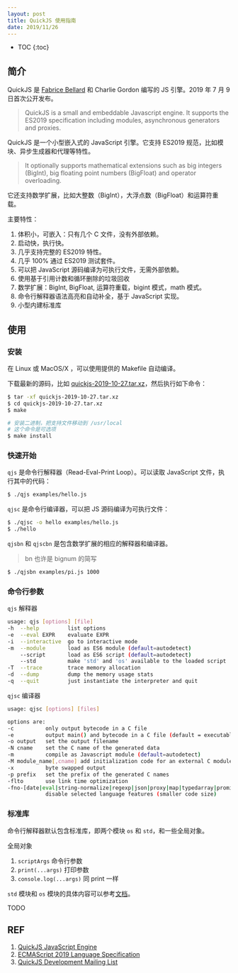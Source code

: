 ```yaml
---
layout: post
title: QuickJS 使用指南
date: 2019/11/26
---
```


* TOC
{:toc}

## 简介

QuickJS 是 [Fabrice Bellard][4] 和 Charlie Gordon 编写的 JS 引擎。2019 年 7 月 9 日首次公开发布。

> QuickJS is a small and embeddable Javascript engine. It supports the ES2019 specification including modules, asynchronous generators and proxies.

QuickJS 是一个小型嵌入式的 JavaScript 引擎。它支持 ES2019 规范，比如模块、异步生成器和代理等特性。

> It optionally supports mathematical extensions such as big integers (BigInt), big floating point numbers (BigFloat) and operator overloading.

它还支持数学扩展，比如大整数（BigInt），大浮点数（BigFloat）和运算符重载。

主要特性：

1. 体积小，可嵌入：只有几个 C 文件，没有外部依赖。
2. 启动快，执行快。
3. 几乎支持完整的 ES2019 特性。
4. 几乎 100% 通过 ES2019 测试套件。
5. 可以把 JavaScript 源码编译为可执行文件，无需外部依赖。
6. 使用基于引用计数和循环删除的垃圾回收
7. 数学扩展：BigInt, BigFloat, 运算符重载，bigint 模式，math 模式。
8. 命令行解释器语法高亮和自动补全，基于 JavaScript 实现。
9. 小型内建标准库

## 使用

### 安装

在 Linux 或 MacOS/X ，可以使用提供的 Makefile 自动编译。

下载最新的源码，比如 [quickjs-2019-10-27.tar.xz][3]，然后执行如下命令：

```sh
$ tar -xf quickjs-2019-10-27.tar.xz
$ cd quickjs-2019-10-27.tar.xz
$ make

# 安装二进制，把支持文件移动到 /usr/local
# 这个命令是可选项
$ make install
```

### 快速开始

`qjs` 是命令行解释器（Read-Eval-Print Loop）。可以读取 JavaScript 文件，执行其中的代码：

```sh
$ ./qjs examples/hello.js
```

`qjsc` 是命令行编译器，可以把 JS 源码编译为可执行文件：

```sh
$ ./qjsc -o hello examples/hello.js
$ ./hello
```

`qjsbn` 和 `qjscbn` 是包含数学扩展的相应的解释器和编译器。

> bn 也许是 bignum 的简写

```sh
$ ./qjsbn examples/pi.js 1000
```

### 命令行参数

`qjs` 解释器

```sh
usage: qjs [options] [file]
-h  --help         list options
-e  --eval EXPR    evaluate EXPR
-i  --interactive  go to interactive mode
-m  --module       load as ES6 module (default=autodetect)
    --script       load as ES6 script (default=autodetect)
    --std          make 'std' and 'os' available to the loaded script
-T  --trace        trace memory allocation
-d  --dump         dump the memory usage stats
-q  --quit         just instantiate the interpreter and quit
```

`qjsc` 编译器

```sh
usage: qjsc [options] [files]

options are:
-c          only output bytecode in a C file
-e          output main() and bytecode in a C file (default = executable output)
-o output   set the output filename
-N cname    set the C name of the generated data
-m          compile as Javascript module (default=autodetect)
-M module_name[,cname] add initialization code for an external C module
-x          byte swapped output
-p prefix   set the prefix of the generated C names
-flto       use link time optimization
-fno-[date|eval|string-normalize|regexp|json|proxy|map|typedarray|promise|module-loader]
            disable selected language features (smaller code size)
```

### 标准库

命令行解释器默认包含标准库，即两个模块 `os` 和 `std`，和一些全局对象。

全局对象

1. `scriptArgs` 命令行参数
1. `print(...args)` 打印参数
1. `console.log(...args)` 同 print 一样

`std` 模块和 `os` 模块的具体内容可以参考[文档][6]。

TODO

## REF

1. [QuickJS JavaScript Engine][1]
1. [ECMAScript 2019 Language Specification][2]
1. [QuickJS Development Mailing List][5]

[1]: https://bellard.org/quickjs/quickjs.html "QuickJS JavaScript Engine"
[2]: https://www.ecma-international.org/ecma-262/10.0/ "ECMAScript 2019 Language Specification"
[3]: https://bellard.org/quickjs/quickjs-2019-10-27.tar.xz "quickjs-2019-10-27.tar.xz"
[4]: https://bellard.org/ "Fabrice Bellard's Home Page"
[5]: https://www.freelists.org/list/quickjs-devel "QuickJS Development Mailing List"
[6]: https://bellard.org/quickjs/quickjs.html#std-module "std module"
